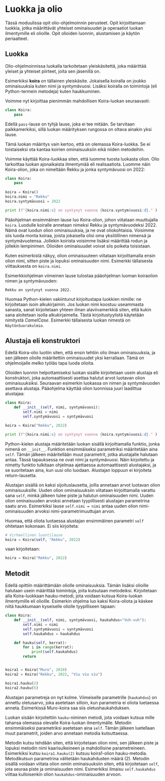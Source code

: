 # Luokka ja olio
Tässä moduulissa opit olio-ohjelmoinnin perusteet. Opit kirjoittamaan luokkia, jotka määrittävät yhteiset ominaisuudet
ja operaatiot luokan ilmentymille eli olioille. Opit olioiden luonnin, alustamisen ja käytön periaatteet.

## Luokka

Olio-ohjelmoinnissa luokalla tarkoitetaan yleiskäsitettä, joka määrittää yleiset ja yhteiset piirteet, joita
sen jäsenillä on.

Esimerkiksi **koira** on tällainen yleiskäsite. Jokaisella koiralla on joukko ominaisuuksia
kuten nimi ja syntymävuosi. Lisäksi koiralla on toimintoja (eli Python-termein metodeja) kuten haukkuminen.

Voimme nyt kirjoittaa pienimmän mahdollisen Koira-luokan seuraavasti:
```python
class Koira:
    pass
```

Edellä `pass`-lause on tyhjä lause, joka ei tee mitään. Se tarvitaan paikkamerkiksi, sillä luokan määrityksen rungossa on oltava
ainakin yksi lause.

Tämä luokan määritys vain kertoo, että on olemassa Koira-luokka. Se ei toistaiseksi ota kantaa koirien ominaisuuksiin
eikä niiden metodeihin.

Voimme käyttää Koira-luokkaa siten, että luomme tuosta luokasta olion. Olio tarkoittaa luokan ajonaikaista ilmentymää
eli realisaatiota. Luomme näin Koira-olion, joka on nimeltään Rekku ja jonka syntymävuosi on 2022: 



```python
class Koira:
    pass
   
koira = Koira()
koira.nimi = "Rekku"
koira.syntymävuosi = 2022

print (f"{koira.nimi:s} on syntynyt vuonna {koira.syntymävuosi:d}." )
```

Pääohjelman ensimmäinen lause luo Koira-olion, johon viitataan muuttujalla `koira`. Luodulle koiralle annetaan
nimeksi Rekku ja syntymävuodeksi 2022. Nämä ovat luodun olion ominaisuuksia, ja ne ovat oliokohtaisia. Voisimme siis luoda
monta koiraa, joista jokaisella olisi oma yksilöllinen nimensä ja syntymävuotensa. Jollekin koirista voisimme
lisäksi määrittää rodun ja jollekin lempinimen. Olioiden ominaisuudet voivat siis poiketa toisistaan.

Kuten esimerkistä näkyy, olion ominaisuuteen viitataan kirjoittamalla ensin olion nimi, sitten piste ja lopuksi
ominaisuuden nimi. Esimerkki tällaisesta viittauksesta on `koira.nimi`.

Esimerkkiohjelman viimeinen lause tulostaa pääohjelman luoman koiraolion nimen ja syntymävuoden:
```monospace
Rekku on syntynyt vuonna 2022.
```

Huomaa Python-kielen vakiintunut kirjoitustapa luokkien nimille: ne kirjoitetaan isoin alkukirjaimin. Jos luokan nimi koostuu
useammasta sanasta, sanat kirjoitetaan yhteen ilman alaviivamerkkiä siten, että kukin sana aloitetaan isolla
alkukirjaimella. Tästä kirjoitustyylistä käytetään nimitystä *CamelCase*. Esimerkki tällaisesta luokan nimestä
on `NäytönSuorakulmio`.


## Alustaja eli konstruktori

Edellä Koira-olio luotiin siten, että ensin tehtiin olio ilman ominaisuuksia, ja sen jälkeen oliolle määritettiin
ominaisuudet yksi kerrallaan. Tämä on ohjelmoijalle melko työläs tapa luoda olioita.

Olioiden luonnin helpottamiseksi luokan sisälle kirjoitetaan usein alustaja eli konstruktori, joka automaattisesti
asettaa halutut arvot luotavan olion ominaisuuksiksi. Seuraavan esimerkin luokassa on nimen ja syntymävuoden asettava
alustaja. Pääohjelma käyttää olion luonnissa juuri laadittua alustajaa:

```python
class Koira:
    def __init__(self, nimi, syntymävuosi):
        self.nimi = nimi
        self.syntymävuosi = syntymävuosi

koira = Koira("Rekku", 2022)

print (f"{koira.nimi:s} on syntynyt vuonna {koira.syntymävuosi:d}." )
```

Python-kielen alustaja määritetään luokan sisällä kirjoittamalla funktio, jonka nimenä
on `__init__`. Funktion ensimmäiseksi parametriksi määritetään aina `self`. Tämän jälkeen määritellään
muut parametrit, jotka alustajalle halutaan antaa. Tässä tapauksessa ne ovat nimi ja syntymävuosi. Näin kirjoitettu
ja nimetty funktio tulkitaan ohjelmaa ajettaessa automaattisesti alustajaksi, ja se suoritetaan aina, kun uusi
olio luodaan. Alustajan loppuun ei kirjoiteta return-lausetta.

Alustajan sisällä on kaksi sijoituslausetta, joilla annetaan arvot luotavan olion ominaisuuksille.
Uuden olion ominaisuuksiin viitataan kirjoittamalla varattu sana `self`, minkä jälkeen tulee piste ja halutun
ominaisuuden nimi. Uuden olion ominaisuuden arvoksi annetaan tyypillisesti alustajan parametrina saatu arvo. Esimerkiksi
lause `self.nimi = nimi` antaa uuden olion nimi-ominaisuuden arvoksi nimi-parametrimuuttujan arvon.

Huomaa, että oliota luotaessa alustajan ensimmäinen parametri `self` ohitetaan kokonaan. Ei siis kirjoiteta:
```python
# Virheellinen luontilause
koira = Koira(self, "Rekku", 2022)
```
vaan kirjoitetaan:
```python
koira = Koira("Rekku", 2022)
```


## Metodit

Edellä opittiin määrittämään oliolle ominaisuuksia. Tämän lisäksi olioille halutaan usein määrittää toimintoja, joita 
kutsutaan metodeiksi. Kirjoitetaan alla Koira-luokkaan hauku-metodi, jota voidaan kutsua Koira-luokan ilmentymille eli
olioille. Esimerkin ohjelma luo kaksi Koira-oliota ja käskee niitä haukkumaan kyseiselle oliolle
tyypilliseen tapaan:

```python
class Koira:
    def __init__(self, nimi, syntymävuosi, haukahdus="Vuh-vuh"):
        self.nimi = nimi
        self.syntymävuosi = syntymävuosi
        self.haukahdus = haukahdus

    def hauku(self, kerrat):
        for i in range(kerrat):
            print(self.haukahdus)
        return


koira1 = Koira("Muro", 2018)
koira2 = Koira("Rekku", 2022, "Viu viu viu")

koira1.hauku(2)
koira2.hauku(5)
```

Alustajan parametreja on nyt kolme. Viimeiselle parametrille (`haukahdus`) on annettu oletusarvo, joka asetetaan
silloin, kun parametria ei oliota luetaessa anneta. Esimerkissä Muro-koira saa siis oletushaukahduksen.

Luokan sisään kirjoitettiin `hauku`-niminen metodi, jota voidaan kutsua mille tahansa olemassa olevalle Koira-luokan
ilmentymälle. Metodin ensimmäiseksi parametriksi asetetaan aina `self`. Tämän jälkeen luetellaan muut parametrit, joiden
arvo annetaan metodia kutsuttaessa.

Metodin kutsu tehdään siten, että kirjoitetaan olion nimi, sen jälkeen piste ja lopuksi metodin nimi kaarisulkeineen
ja mahdollisine parametreineen. Esimerkiksi kutsu `koira1.hauku(2)` kutsuu koira1-olion hauku-metodia. Metodikutsun parametrina
välitetään haukahdusten määrä (2). Metodin sisällä voidaan viitata olion omiin ominaisuuksiin siten,
että kirjoitetaan `self`, jota seuraa piste ja ominaisuuden nimi. Esimerkiksi ilmaisu `self.haukahdus` viittaa kulloisenkin
olion `haukahdus`-ominaisuuden arvoon.
